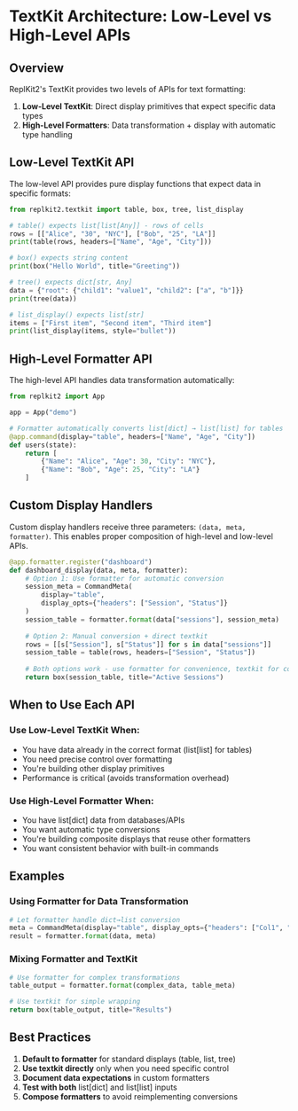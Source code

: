 # TextKit Architecture: Low-Level vs High-Level APIs

## Overview

ReplKit2's TextKit provides two levels of APIs for text formatting:

1. **Low-Level TextKit**: Direct display primitives that expect specific data types
2. **High-Level Formatters**: Data transformation + display with automatic type handling

## Low-Level TextKit API

The low-level API provides pure display functions that expect data in specific formats:

```python
from replkit2.textkit import table, box, tree, list_display

# table() expects list[list[Any]] - rows of cells
rows = [["Alice", "30", "NYC"], ["Bob", "25", "LA"]]
print(table(rows, headers=["Name", "Age", "City"]))

# box() expects string content
print(box("Hello World", title="Greeting"))

# tree() expects dict[str, Any] 
data = {"root": {"child1": "value1", "child2": ["a", "b"]}}
print(tree(data))

# list_display() expects list[str]
items = ["First item", "Second item", "Third item"]
print(list_display(items, style="bullet"))
```

## High-Level Formatter API

The high-level API handles data transformation automatically:

```python
from replkit2 import App

app = App("demo")

# Formatter automatically converts list[dict] → list[list] for tables
@app.command(display="table", headers=["Name", "Age", "City"])
def users(state):
    return [
        {"Name": "Alice", "Age": 30, "City": "NYC"},
        {"Name": "Bob", "Age": 25, "City": "LA"}
    ]
```

## Custom Display Handlers

Custom display handlers receive three parameters: `(data, meta, formatter)`. This enables proper composition of high-level and low-level APIs.
```python
@app.formatter.register("dashboard")
def dashboard_display(data, meta, formatter):
    # Option 1: Use formatter for automatic conversion
    session_meta = CommandMeta(
        display="table", 
        display_opts={"headers": ["Session", "Status"]}
    )
    session_table = formatter.format(data["sessions"], session_meta)
    
    # Option 2: Manual conversion + direct textkit
    rows = [[s["Session"], s["Status"]] for s in data["sessions"]]
    session_table = table(rows, headers=["Session", "Status"])
    
    # Both options work - use formatter for convenience, textkit for control
    return box(session_table, title="Active Sessions")
```

## When to Use Each API

### Use Low-Level TextKit When:
- You have data already in the correct format (list[list] for tables)
- You need precise control over formatting
- You're building other display primitives
- Performance is critical (avoids transformation overhead)

### Use High-Level Formatter When:
- You have list[dict] data from databases/APIs
- You want automatic type conversions
- You're building composite displays that reuse other formatters
- You want consistent behavior with built-in commands

## Examples

### Using Formatter for Data Transformation
```python
# Let formatter handle dict→list conversion
meta = CommandMeta(display="table", display_opts={"headers": ["Col1", "Col2"]})
result = formatter.format(data, meta)
```

### Mixing Formatter and TextKit
```python
# Use formatter for complex transformations
table_output = formatter.format(complex_data, table_meta)

# Use textkit for simple wrapping
return box(table_output, title="Results")
```

## Best Practices

1. **Default to formatter** for standard displays (table, list, tree)
2. **Use textkit directly** only when you need specific control
3. **Document data expectations** in custom formatters
4. **Test with both** list[dict] and list[list] inputs
5. **Compose formatters** to avoid reimplementing conversions